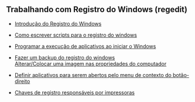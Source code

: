 ## Trabalhando com Registro do Windows (regedit)

- [Introdução do Registro do Windows](01-intro.md)</br>

- [Como escrever scripts para o registro do windows](02-write-scripts-for-windowsregistry.md)</br>

- [Programar a execução de aplicativos ao iniciar o Windows](03-registro-inicializacao-automatica.md)</br>

- [Fazer um backup do registro do windows](04-how-to-bkp-windowsregistry.md)</br>
[Alterar/Colocar uma imagem nas propriedades do computador ](05-registro-que-altera-imagem-das-propriedades.md)</br>

- [Definir aplicativos para serem abertos pelo menu de contexto do botão-direito](06-registro-abrir-app-menu-contexto.md)</br>

- [Chaves de registro responsáveis por impressoras](07-registros-de-impressoras.md)</br>